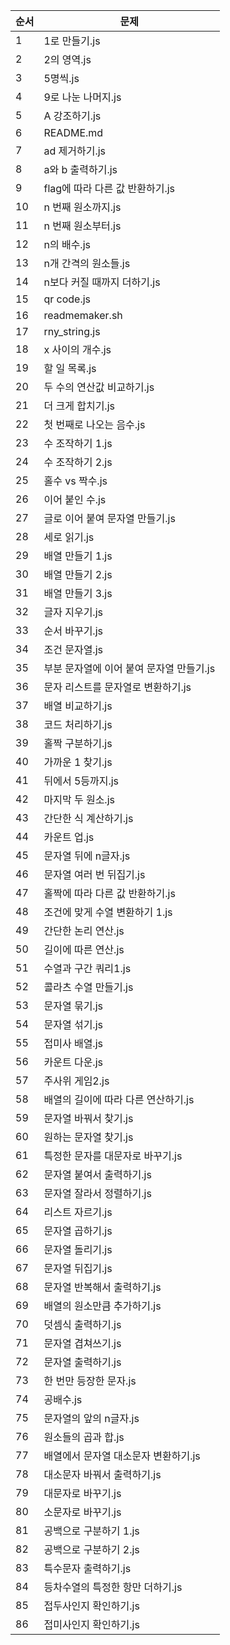 | 순서 | 문제                                     |
| ---- | ---------------------------------------- |
| 1    | 1로 만들기.js                            |
| 2    | 2의 영역.js                              |
| 3    | 5명씩.js                                 |
| 4    | 9로 나눈 나머지.js                       |
| 5    | A 강조하기.js                            |
| 6    | README.md                                |
| 7    | ad 제거하기.js                           |
| 8    | a와 b 출력하기.js                        |
| 9    | flag에 따라 다른 값 반환하기.js          |
| 10   | n 번째 원소까지.js                       |
| 11   | n 번째 원소부터.js                       |
| 12   | n의 배수.js                              |
| 13   | n개 간격의 원소들.js                     |
| 14   | n보다 커질 때까지 더하기.js              |
| 15   | qr code.js                               |
| 16   | readmemaker.sh                           |
| 17   | rny_string.js                            |
| 18   | x 사이의 개수.js                         |
| 19   | 할 일 목록.js                            |
| 20   | 두 수의 연산값 비교하기.js               |
| 21   | 더 크게 합치기.js                        |
| 22   | 첫 번째로 나오는 음수.js                 |
| 23   | 수 조작하기 1.js                         |
| 24   | 수 조작하기 2.js                         |
| 25   | 홀수 vs 짝수.js                          |
| 26   | 이어 붙인 수.js                          |
| 27   | 글로 이어 붙여 문자열 만들기.js          |
| 28   | 세로 읽기.js                             |
| 29   | 배열 만들기 1.js                         |
| 30   | 배열 만들기 2.js                         |
| 31   | 배열 만들기 3.js                         |
| 32   | 글자 지우기.js                           |
| 33   | 순서 바꾸기.js                           |
| 34   | 조건 문자열.js                           |
| 35   | 부분 문자열에 이어 붙여 문자열 만들기.js |
| 36   | 문자 리스트를 문자열로 변환하기.js       |
| 37   | 배열 비교하기.js                         |
| 38   | 코드 처리하기.js                         |
| 39   | 홀짝 구분하기.js                         |
| 40   | 가까운 1 찾기.js                         |
| 41   | 뒤에서 5등까지.js                        |
| 42   | 마지막 두 원소.js                        |
| 43   | 간단한 식 계산하기.js                    |
| 44   | 카운트 업.js                             |
| 45   | 문자열 뒤에 n글자.js                     |
| 46   | 문자열 여러 번 뒤집기.js                 |
| 47   | 홀짝에 따라 다른 값 반환하기.js          |
| 48   | 조건에 맞게 수열 변환하기 1.js           |
| 49   | 간단한 논리 연산.js                      |
| 50   | 길이에 따른 연산.js                      |
| 51   | 수열과 구간 쿼리1.js                     |
| 52   | 콜라츠 수열 만들기.js                    |
| 53   | 문자열 묶기.js                           |
| 54   | 문자열 섞기.js                           |
| 55   | 접미사 배열.js                           |
| 56   | 카운트 다운.js                           |
| 57   | 주사위 게임2.js                          |
| 58   | 배열의 길이에 따라 다른 연산하기.js      |
| 59   | 문자열 바꿔서 찾기.js                    |
| 60   | 원하는 문자열 찾기.js                    |
| 61   | 특정한 문자를 대문자로 바꾸기.js         |
| 62   | 문자열 붙여서 출력하기.js                |
| 63   | 문자열 잘라서 정렬하기.js                |
| 64   | 리스트 자르기.js                         |
| 65   | 문자열 곱하기.js                         |
| 66   | 문자열 돌리기.js                         |
| 67   | 문자열 뒤집기.js                         |
| 68   | 문자열 반복해서 출력하기.js              |
| 69   | 배열의 원소만큼 추가하기.js              |
| 70   | 덧셈식 출력하기.js                       |
| 71   | 문자열 겹쳐쓰기.js                       |
| 72   | 문자열 출력하기.js                       |
| 73   | 한 번만 등장한 문자.js    |
| 74   | 공배수.js                                |
| 75   | 문자열의 앞의 n글자.js                   |
| 76   | 원소들의 곱과 합.js                      |
| 77   | 배열에서 문자열 대소문자 변환하기.js     |
| 78   | 대소문자 바꿔서 출력하기.js              |
| 79   | 대문자로 바꾸기.js                       |
| 80   | 소문자로 바꾸기.js                       |
| 81   | 공백으로 구분하기 1.js                   |
| 82   | 공백으로 구분하기 2.js                   |
| 83   | 특수문자 출력하기.js                     |
| 84   | 등차수열의 특정한 항만 더하기.js         |
| 85   | 접두사인지 확인하기.js                   |
| 86   | 접미사인지 확인하기.js                   |
